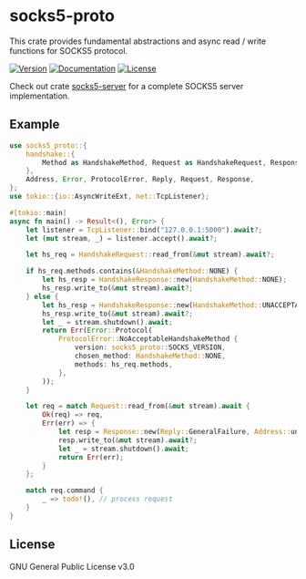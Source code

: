# socks5-proto

This crate provides fundamental abstractions and async read / write functions for SOCKS5 protocol.

[![Version](https://img.shields.io/crates/v/socks5-proto.svg?style=flat)](https://crates.io/crates/socks5-proto)
[![Documentation](https://img.shields.io/badge/docs-release-brightgreen.svg?style=flat)](https://docs.rs/socks5-proto)
[![License](https://img.shields.io/crates/l/socks5-proto.svg?style=flat)](https://github.com/EAimTY/socks5-server/blob/master/LICENSE)

Check out crate [socks5-server](https://crates.io/crates/socks5-server) for a complete SOCKS5 server implementation.

## Example

```rust no_run
use socks5_proto::{
    handshake::{
        Method as HandshakeMethod, Request as HandshakeRequest, Response as HandshakeResponse,
    },
    Address, Error, ProtocolError, Reply, Request, Response,
};
use tokio::{io::AsyncWriteExt, net::TcpListener};

#[tokio::main]
async fn main() -> Result<(), Error> {
    let listener = TcpListener::bind("127.0.0.1:5000").await?;
    let (mut stream, _) = listener.accept().await?;

    let hs_req = HandshakeRequest::read_from(&mut stream).await?;

    if hs_req.methods.contains(&HandshakeMethod::NONE) {
        let hs_resp = HandshakeResponse::new(HandshakeMethod::NONE);
        hs_resp.write_to(&mut stream).await?;
    } else {
        let hs_resp = HandshakeResponse::new(HandshakeMethod::UNACCEPTABLE);
        hs_resp.write_to(&mut stream).await?;
        let _ = stream.shutdown().await;
        return Err(Error::Protocol(
            ProtocolError::NoAcceptableHandshakeMethod {
                version: socks5_proto::SOCKS_VERSION,
                chosen_method: HandshakeMethod::NONE,
                methods: hs_req.methods,
            },
        ));
    }

    let req = match Request::read_from(&mut stream).await {
        Ok(req) => req,
        Err(err) => {
            let resp = Response::new(Reply::GeneralFailure, Address::unspecified());
            resp.write_to(&mut stream).await?;
            let _ = stream.shutdown().await;
            return Err(err);
        }
    };

    match req.command {
        _ => todo!(), // process request
    }
}
```

## License
GNU General Public License v3.0
